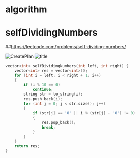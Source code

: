 # algorithm
# selfDividingNumbers
##https://leetcode.com/problems/self-dividing-numbers/

![CreatePlan](./image/SelfDividingNumbers)
![title](https://github.com/jungmin3834/algorithm/blob/master/image/SelfDividingNumbers.png)

```cpp
vector<int> selfDividingNumbers(int left, int right) {
	vector<int> res = vector<int>();
	for (int i = left; i < right + 1; i++)
	{
		if (i % 10 == 0)
			continue;
		string str = to_string(i);
		res.push_back(i);
		for (int j = 0; j < str.size(); j++)
		{
			if (str[j] == '0' || i % (str[j] - '0') != 0)
			{	
				res.pop_back();
				break;
			}
		}
	}
	return res;
}
```